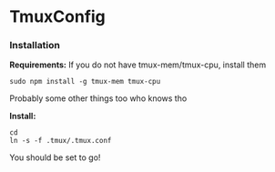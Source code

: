 # TmuxConfig
### Installation
**Requirements:**
If you do not have tmux-mem/tmux-cpu, install them  
```
sudo npm install -g tmux-mem tmux-cpu
```
Probably some other things too who knows tho  

**Install:**
```
cd
ln -s -f .tmux/.tmux.conf
```

You should be set to go!
